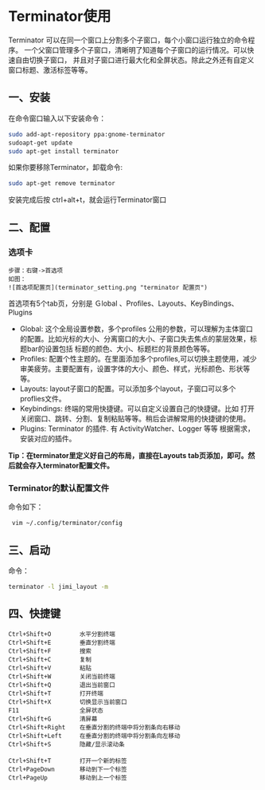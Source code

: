 # Terminator使用
Terminator 可以在同一个窗口上分割多个子窗口，每个小窗口运行独立的命令程序。
一个父窗口管理多个子窗口，清晰明了知道每个子窗口的运行情况。可以快速自由切换子窗口，
并且对子窗口进行最大化和全屏状态。除此之外还有自定义窗口标题、激活标签等等。

## 一、安装
在命令窗口输入以下安装命令：

```bash
sudo add-apt-repository ppa:gnome-terminator
sudoapt-get update
sudo apt-get install terminator
```

如果你要移除Terminator，卸载命令:

```bash
sudo apt-get remove terminator
```

安装完成后按 ctrl+alt+t，就会运行Terminator窗口

## 二、配置
### 选项卡
    步骤：右键->首选项
    如图：
    ![首选项配置页](terminator_setting.png "terminator 配置页")
首选项有5个tab页，分别是 Ｇlobal 、Profiles、Layouts、KeyBindings、Plugins

- Global: 这个全局设置参数，多个profiles 公用的参数，可以理解为主体窗口的配置。比如光标的大小、分离窗口的大小、子窗口失去焦点的蒙层效果，标题bar的设置包括 标题的颜色、大小、标题栏的背景颜色等等。
- Profiles: 配置个性主题的。在里面添加多个profiles,可以切换主题使用，减少审美疲劳。主要配置有，设置字体的大小、颜色、样式，光标颜色、形状等等。
- Layouts: layout子窗口的配置。可以添加多个layout，子窗口可以多个proflies文件。
- Keybindings: 终端的常用快捷键。可以自定义设置自己的快捷键。比如 打开关闭窗口、跳转、分割、复制粘贴等等。稍后会讲解常用的快捷键的使用。
- Plugins: Terminator 的插件. 有 ActivityWatcher、Logger 等等 根据需求，安装对应的插件。

**Tip：在terminator里定义好自己的布局，直接在Layouts tab页添加，即可。然后就会存入terminator配置文件。**

### Terminator的默认配置文件
命令如下：
    
```bash
 vim ~/.config/terminator/config
```

## 三、启动
命令：

```bash
terminator -l jimi_layout -m
```

## 四、快捷键

```
Ctrl+Shift+O        水平分割终端
Ctrl+Shift+E        垂直分割终端
Ctrl+Shift+F        搜索
Ctrl+Shift+C        复制
Ctrl+Shift+V        粘贴
Ctrl+Shift+W        关闭当前终端
Ctrl+Shift+Q        退出当前窗口
Ctrl+Shift+T        打开终端
Ctrl+Shift+X        切换显示当前窗口
F11                 全屏状态
Ctrl+Shift+G        清屏幕
Ctrl+Shift+Right    在垂直分割的终端中将分割条向右移动
Ctrl+Shift+Left     在垂直分割的终端中将分割条向左移动
Ctrl+Shift+S        隐藏/显示滚动条

Ctrl+Shift+T        打开一个新的标签
Ctrl+PageDown       移动到下一个标签
Ctrl+PageUp         移动到上一个标签
```

